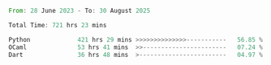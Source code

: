 <!--START_SECTION:waka-->

```rust
From: 28 June 2023 - To: 30 August 2025

Total Time: 721 hrs 23 mins

Python             421 hrs 29 mins >>>>>>>>>>>>>>-----------   56.85 %
OCaml              53 hrs 41 mins  >>-----------------------   07.24 %
Dart               36 hrs 48 mins  >------------------------   04.97 %
```

<!--END_SECTION:waka-->
